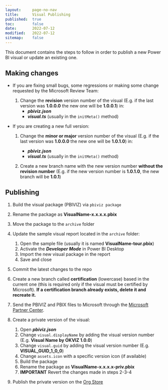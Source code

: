 ```yaml
---
layout:     page-no-nav
title:      Visual Publishing
published:  true
toc:        false
date:       2022-07-12
modified:   2022-07-12
sitemap:    false
---
```


This document contains the steps to follow in order to publish a new Power BI visual or update an existing one.

## Making changes

- If you are fixing small bugs, some regressions or making some change requested by the Microsoft Review Team:

    1. Change the **revision** version number of the visual (E.g. if the last version was **1.0.0.0** the new one will be **1.0.0.1**) in:
        - ***pbiviz.json***
        - ***visual.ts*** (usually in the `initMeta()` method)

- If you are creating a new full version: 

    1. Change the **minor or major**  version number of the visual (E.g. if the last version was **1.0.0.0** the new one will be **1.0.1.0**) in:
        - ***pbiviz.json***
        - ***visual.ts*** (usually in the `initMeta()` method)

    2. Create a new branch name with the new version number **without the revision number** (E.g. if the new version number is **1.0.1.0**, the new branch will be **1.0.1**)   


## Publishing

1. Build the visual package (PBIVIZ) via `pbiviz package`
2. Rename the package as **VisualName-x.x.x.x.pbix**
3. Move the package to the `archive` folder
4. Update the sample visual report located in the `archive` folder:
    1. Open the sample file (usually it is named **VisualName-tour.pbix**)
    2. Activate the ***Developer Mode*** in Power BI Desktop
    3. Import the new visual package in the report
    4. Save and close

5. Commit the latest changes to the repo

6. Create a new branch called **certification** (lowercase) based in the current one (this is required only if the visual must be certified by Microsoft). **If a certification branch already exists, delete it and recreate it.**

7. Send the PBIVIZ and PBIX files to Microsoft through the [Microsoft Partner Center](https://partner.microsoft.com/en-us/dashboard/commercial-marketplace/overview).

8. Create a private version of the visual:
    1. Open ***pbiviz.json***
    2. Change `visual.displayName` by adding the visual version number (E.g. **Visual Name by OKVIZ 1.0.0**)
    3. Change `visual.guid` by adding the visual version number (E.g. **VISUAL_GUID_1_0_0**)
    4. Change `assets.icon` with a specific version icon (if available)
    5. Build the package
    6. Rename the package as **VisualName-x.x.x.x-priv.pbix**
    7. **IMPORTANT** Revert the changes made in steps 2-3-4

9. Publish the private version on the [Org Store](https://app.powerbi.com/admin-portal/organizationVisuals)
